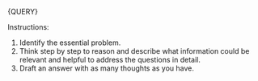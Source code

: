{QUERY}

Instructions:
1. Identify the essential problem.
2. Think step by step to reason and describe what information could be relevant and helpful to address the questions in detail.
3. Draft an answer with as many thoughts as you have.
